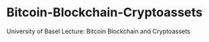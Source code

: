 # Bitcoin-Blockchain-Cryptoassets
 University of Basel Lecture: Bitcoin Blockchain and Cryptoassets
